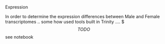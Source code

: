 Expression

In order to determine the expression differences between Male and Female transcriptomes .. some how used tools built in Trinity .... $$$TODO$$ see notebook